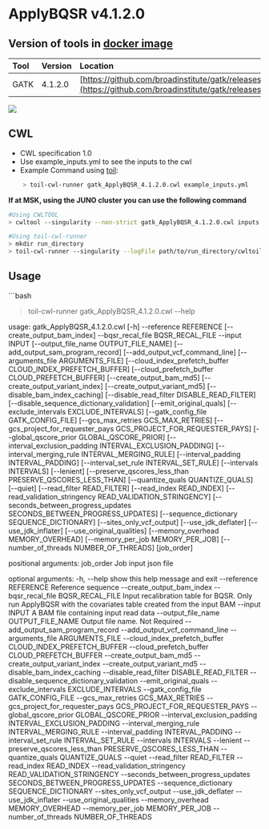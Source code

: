 # ApplyBQSR v4.1.2.0

## Version of tools in [docker image ](https://hub.docker.com/r/broadinstitute/gatk)

| Tool | Version | Location |
| :--- | :--- | :--- |
| GATK | 4.1.2.0 | [https://github.com/broadinstitute/gatk/releases/tag/4.1.2.0](https://github.com/broadinstitute/gatk/releases/tag/4.1.2.0) |

[![](https://img.shields.io/badge/version-4.1.2.0-blue)](https://github.com/broadinstitute/gatk/releases/tag/4.1.2.0)

## CWL

* CWL specification 1.0
* Use example\_inputs.yml to see the inputs to the cwl
* Example Command using [toil](https://toil.readthedocs.io):

```bash
    > toil-cwl-runner gatk_ApplyBQSR_4.1.2.0.cwl example_inputs.yml
```

**If at MSK, using the JUNO cluster you can use the following command**

```bash
#Using CWLTOOL
> cwltool --singularity --non-strict gatk_ApplyBQSR_4.1.2.0.cwl inputs.yaml

#Using toil-cwl-runner
> mkdir run_directory
> toil-cwl-runner --singularity --logFile path/to/run_directory/cwltoil.log  --jobStore path/to/jobStore --batchSystem lsf --workDir /path/to/run_directory --outdir /path/to/run_directory --writeLogs /path/to/run_directory --logLevel DEBUG --stats --retryCount 2 --disableCaching --maxLogFileSize 20000000000 gatk_ApplyBQSR_4.1.2.0.cwl inputs.yaml > file.stdout 2> file.stderr &
```

## Usage

\`\`\`bash

> toil-cwl-runner gatk\_ApplyBQSR\_4.1.2.0.cwl --help

usage: gatk\_ApplyBQSR\_4.1.2.0.cwl \[-h\] --reference REFERENCE \[--create\_output\_bam\_index\] --bqsr\_recal\_file BQSR\_RECAL\_FILE --input INPUT \[--output\_file\_name OUTPUT\_FILE\_NAME\] \[--add\_output\_sam\_program\_record\] \[--add\_output\_vcf\_command\_line\] \[--arguments\_file ARGUMENTS\_FILE\] \[--cloud\_index\_prefetch\_buffer CLOUD\_INDEX\_PREFETCH\_BUFFER\] \[--cloud\_prefetch\_buffer CLOUD\_PREFETCH\_BUFFER\] \[--create\_output\_bam\_md5\] \[--create\_output\_variant\_index\] \[--create\_output\_variant\_md5\] \[--disable\_bam\_index\_caching\] \[--disable\_read\_filter DISABLE\_READ\_FILTER\] \[--disable\_sequence\_dictionary\_validation\] \[--emit\_original\_quals\] \[--exclude\_intervals EXCLUDE\_INTERVALS\] \[--gatk\_config\_file GATK\_CONFIG\_FILE\] \[--gcs\_max\_retries GCS\_MAX\_RETRIES\] \[--gcs\_project\_for\_requester\_pays GCS\_PROJECT\_FOR\_REQUESTER\_PAYS\] \[--global\_qscore\_prior GLOBAL\_QSCORE\_PRIOR\] \[--interval\_exclusion\_padding INTERVAL\_EXCLUSION\_PADDING\] \[--interval\_merging\_rule INTERVAL\_MERGING\_RULE\] \[--interval\_padding INTERVAL\_PADDING\] \[--interval\_set\_rule INTERVAL\_SET\_RULE\] \[--intervals INTERVALS\] \[--lenient\] \[--preserve\_qscores\_less\_than PRESERVE\_QSCORES\_LESS\_THAN\] \[--quantize\_quals QUANTIZE\_QUALS\] \[--quiet\] \[--read\_filter READ\_FILTER\] \[--read\_index READ\_INDEX\] \[--read\_validation\_stringency READ\_VALIDATION\_STRINGENCY\] \[--seconds\_between\_progress\_updates SECONDS\_BETWEEN\_PROGRESS\_UPDATES\] \[--sequence\_dictionary SEQUENCE\_DICTIONARY\] \[--sites\_only\_vcf\_output\] \[--use\_jdk\_deflater\] \[--use\_jdk\_inflater\] \[--use\_original\_qualities\] \[--memory\_overhead MEMORY\_OVERHEAD\] \[--memory\_per\_job MEMORY\_PER\_JOB\] \[--number\_of\_threads NUMBER\_OF\_THREADS\] \[job\_order\]

positional arguments: job\_order Job input json file

optional arguments: -h, --help show this help message and exit --reference REFERENCE Reference sequence --create\_output\_bam\_index --bqsr\_recal\_file BQSR\_RECAL\_FILE Input recalibration table for BQSR. Only run ApplyBQSR with the covariates table created from the input BAM --input INPUT A BAM file containing input read data --output\_file\_name OUTPUT\_FILE\_NAME Output file name. Not Required --add\_output\_sam\_program\_record --add\_output\_vcf\_command\_line --arguments\_file ARGUMENTS\_FILE --cloud\_index\_prefetch\_buffer CLOUD\_INDEX\_PREFETCH\_BUFFER --cloud\_prefetch\_buffer CLOUD\_PREFETCH\_BUFFER --create\_output\_bam\_md5 --create\_output\_variant\_index --create\_output\_variant\_md5 --disable\_bam\_index\_caching --disable\_read\_filter DISABLE\_READ\_FILTER --disable\_sequence\_dictionary\_validation --emit\_original\_quals --exclude\_intervals EXCLUDE\_INTERVALS --gatk\_config\_file GATK\_CONFIG\_FILE --gcs\_max\_retries GCS\_MAX\_RETRIES --gcs\_project\_for\_requester\_pays GCS\_PROJECT\_FOR\_REQUESTER\_PAYS --global\_qscore\_prior GLOBAL\_QSCORE\_PRIOR --interval\_exclusion\_padding INTERVAL\_EXCLUSION\_PADDING --interval\_merging\_rule INTERVAL\_MERGING\_RULE --interval\_padding INTERVAL\_PADDING --interval\_set\_rule INTERVAL\_SET\_RULE --intervals INTERVALS --lenient --preserve\_qscores\_less\_than PRESERVE\_QSCORES\_LESS\_THAN --quantize\_quals QUANTIZE\_QUALS --quiet --read\_filter READ\_FILTER --read\_index READ\_INDEX --read\_validation\_stringency READ\_VALIDATION\_STRINGENCY --seconds\_between\_progress\_updates SECONDS\_BETWEEN\_PROGRESS\_UPDATES --sequence\_dictionary SEQUENCE\_DICTIONARY --sites\_only\_vcf\_output --use\_jdk\_deflater --use\_jdk\_inflater --use\_original\_qualities --memory\_overhead MEMORY\_OVERHEAD --memory\_per\_job MEMORY\_PER\_JOB --number\_of\_threads NUMBER\_OF\_THREADS

